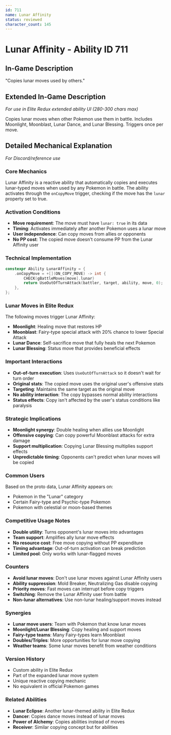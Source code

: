 ```yaml
---
id: 711
name: Lunar Affinity
status: reviewed
character_count: 145
---
```


# Lunar Affinity - Ability ID 711

## In-Game Description
"Copies lunar moves used by others."

## Extended In-Game Description
*For use in Elite Redux extended ability UI (280-300 chars max)*

Copies lunar moves when other Pokemon use them in battle. Includes Moonlight, Moonblast, Lunar Dance, and Lunar Blessing. Triggers once per move.

## Detailed Mechanical Explanation
*For Discord/reference use*

### Core Mechanics
Lunar Affinity is a reactive ability that automatically copies and executes lunar-typed moves when used by any Pokemon in battle. The ability activates through the `onCopyMove` trigger, checking if the move has the `lunar` property set to true.

### Activation Conditions
- **Move requirement**: The move must have `lunar: true` in its data
- **Timing**: Activates immediately after another Pokemon uses a lunar move
- **User independence**: Can copy moves from allies or opponents
- **No PP cost**: The copied move doesn't consume PP from the Lunar Affinity user

### Technical Implementation
```c
constexpr Ability LunarAffinity = {
    .onCopyMove = +[](ON_COPY_MOVE) -> int {
        CHECK(gBattleMoves[move].lunar)
        return UseOutOfTurnAttack(battler, target, ability, move, 0);
    },
};
```

### Lunar Moves in Elite Redux
The following moves trigger Lunar Affinity:
- **Moonlight**: Healing move that restores HP
- **Moonblast**: Fairy-type special attack with 20% chance to lower Special Attack
- **Lunar Dance**: Self-sacrifice move that fully heals the next Pokemon
- **Lunar Blessing**: Status move that provides beneficial effects

### Important Interactions
- **Out-of-turn execution**: Uses `UseOutOfTurnAttack` so it doesn't wait for turn order
- **Original stats**: The copied move uses the original user's offensive stats
- **Targeting**: Maintains the same target as the original move
- **No ability interaction**: The copy bypasses normal ability interactions
- **Status effects**: Copy isn't affected by the user's status conditions like paralysis

### Strategic Implications
- **Moonlight synergy**: Double healing when allies use Moonlight
- **Offensive copying**: Can copy powerful Moonblast attacks for extra damage
- **Support multiplication**: Copying Lunar Blessing multiplies support effects
- **Unpredictable timing**: Opponents can't predict when lunar moves will be copied

### Common Users
Based on the proto data, Lunar Affinity appears on:
- Pokemon in the "Lunar" category
- Certain Fairy-type and Psychic-type Pokemon
- Pokemon with celestial or moon-based themes

### Competitive Usage Notes
- **Double utility**: Turns opponent's lunar moves into advantages
- **Team support**: Amplifies ally lunar move effects
- **No resource cost**: Free move copying without PP expenditure
- **Timing advantage**: Out-of-turn activation can break prediction
- **Limited pool**: Only works with lunar-flagged moves

### Counters
- **Avoid lunar moves**: Don't use lunar moves against Lunar Affinity users
- **Ability suppression**: Mold Breaker, Neutralizing Gas disable copying
- **Priority moves**: Fast moves can interrupt before copy triggers
- **Switching**: Remove the Lunar Affinity user from battle
- **Non-lunar alternatives**: Use non-lunar healing/support moves instead

### Synergies
- **Lunar move users**: Team with Pokemon that know lunar moves
- **Moonlight/Lunar Blessing**: Copy healing and support moves
- **Fairy-type teams**: Many Fairy-types learn Moonblast
- **Doubles/Triples**: More opportunities for lunar move copying
- **Weather teams**: Some lunar moves benefit from weather conditions

### Version History
- Custom ability in Elite Redux
- Part of the expanded lunar move system
- Unique reactive copying mechanic
- No equivalent in official Pokemon games

### Related Abilities
- **Lunar Eclipse**: Another lunar-themed ability in Elite Redux
- **Dancer**: Copies dance moves instead of lunar moves
- **Power of Alchemy**: Copies abilities instead of moves
- **Receiver**: Similar copying concept but for abilities